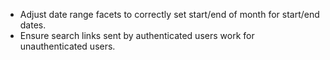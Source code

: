 - Adjust date range facets to correctly set start/end of month for start/end dates.
- Ensure search links sent by authenticated users work for unauthenticated users.
